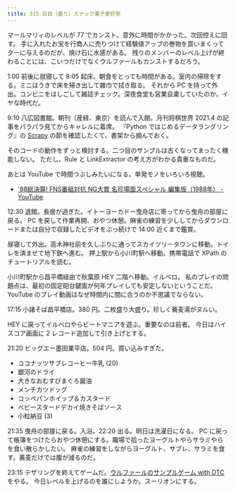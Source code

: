 ```yaml
---
title: 315 日目（曇り）スナック菓子愛好家
---
```


マールマリィのレベルが 77 でカンスト。意外に時間がかかった。次回控えに回す。
手に入れたお宝を行商人に売りつけて経験値アップの巻物を買いまくって夕一に与えるのだが、焼け石に水感がある。
残りのメンバーのレベル上げが終わることには、こいつだけでなくウルファールもカンストするだろう。

1:00 前後に就寝して 8:05 起床。朝食をとっても時間がある。室内の掃除をする。ミニほうきで床を掃き出して雑巾で拭き取る。
それから PC を持って外出。コンビニをはしごして雑誌チェック。深夜食堂も営業自粛していたのか。イヤな時代だ。

9:10 八広図書館。朝刊（産経、東京）を読んで入館。月刊将棋世界 2021.4 の記事をパラパラ見てからキャレルに着席。
『Python ではじめるデータラングリング』の [Scrapy][scrapy] の節を確認したくて、書架から摘んでおく。

そのコードの動作をずっと検討する。二つ目のサンプルは古くなってまったく機能しない。
ただし、Rule と LinkExtractor の考え方がわかる貴重なものだ。

あとは YouTube で時間つぶしみたいになる。単発モノをいろいろ視聴。

* ['88総決算! FNS番組対抗 NG大賞 名珍場面スペシャル 編集版（1988年） - YouTube](https://www.youtube.com/watch?v=WEVP1Y_vsqY)

12:30 退館。長居が過ぎた。イトーヨーカドー曳舟店に寄ってから曳舟の部屋に戻る。
PC を戻して作業再開、おやつ休憩。麻雀の練習を少ししてからダウンロードまたは自分で収録したビデオをぶっ続けで 14:00 近くまで鑑賞。

昼寝して外出。高木神社前を久しぶりに通ってスカイツリータウンに移動。トイレを済ませて地下鉄へ進む。
押上駅から小川町駅へ移動。携帯電話で XPath のチュートリアルを読む。

小川町駅から昌平橋経由で秋葉原 HEY 二階へ移動。イルベロ。
私のプレイの問題点は、最初の固定砲台鍵面が何年プレイしても安定しないということだ。YouTube のプレイ動画はなぜ時間内に間に合うのか不思議でならない。

17:15 小諸そば昌平橋店。380 円。二枚盛り大盛り。珍しく蕎麦湯がヌルい。

HEY に戻ってイルベロやらビートマニアを遊ぶ。重要なのは前者。
今日はハイスコア画面に 2 レコード追加して引き上げとする。

21:20 ビッグエー墨田業平店。504 円。買い込みすぎた。

* ココナッツサブレコーヒー牛乳 (20)
* 銀河のドライ
* 大きなおむすびまぐろ醤油
* メンチカツドッグ
* コッペパンホイップ＆カスタード
* ベビースタードデカイ焼きそばソース
* 小粒納豆 (3)

21:35 曳舟の部屋に戻る。入浴。22:20 出る。明日は洗濯日になる。
PC に戻って帳簿をつけたらおやつ休憩にする。職場で拾ったヨーグルトやらサラミやらを食い散らかしたい。
麻雀の練習をしながらヨーグルト、サブレ、サラミを食す。蕎麦だけでは腹が減るのだ。

23:15 テザリングを終えてゲームだ。[ウルファールのサンプルゲーム with DTC][bshf21b] をやる。
今日レベルを上げるのを誰にしようか。スーリオンにする。

[bshf21b]: https://wodifes.net/game/show/446
[scrapy]: https://scrapy.org/
